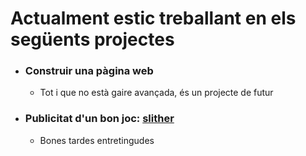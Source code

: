 
# Actualment estic treballant en els següents projectes

* ### Construir una pàgina web
    * Tot i que no està gaire avançada, és un projecte de futur

* ### Publicitat d'un bon joc: [slither](http://slither.io/)
    * Bones tardes entretingudes
